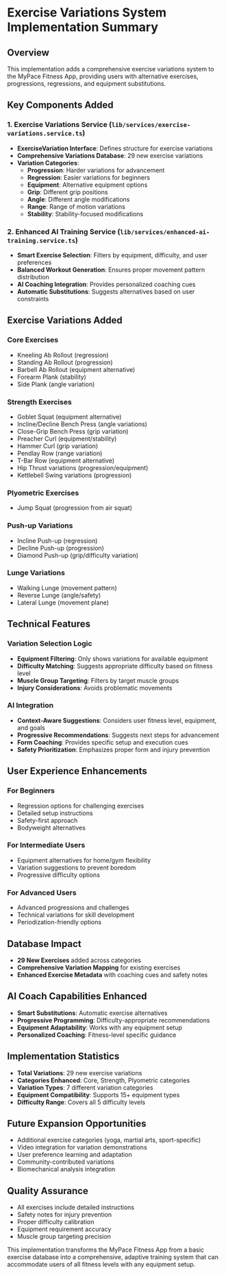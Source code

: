 # Exercise Variations System Implementation Summary

## Overview
This implementation adds a comprehensive exercise variations system to the MyPace Fitness App, providing users with alternative exercises, progressions, regressions, and equipment substitutions.

## Key Components Added

### 1. Exercise Variations Service (`lib/services/exercise-variations.service.ts`)
- **ExerciseVariation Interface**: Defines structure for exercise variations
- **Comprehensive Variations Database**: 29 new exercise variations
- **Variation Categories**:
  - **Progression**: Harder variations for advancement
  - **Regression**: Easier variations for beginners
  - **Equipment**: Alternative equipment options
  - **Grip**: Different grip positions
  - **Angle**: Different angle modifications
  - **Range**: Range of motion variations
  - **Stability**: Stability-focused modifications

### 2. Enhanced AI Training Service (`lib/services/enhanced-ai-training.service.ts`)
- **Smart Exercise Selection**: Filters by equipment, difficulty, and user preferences
- **Balanced Workout Generation**: Ensures proper movement pattern distribution
- **AI Coaching Integration**: Provides personalized coaching cues
- **Automatic Substitutions**: Suggests alternatives based on user constraints

## Exercise Variations Added

### Core Exercises
- Kneeling Ab Rollout (regression)
- Standing Ab Rollout (progression)
- Barbell Ab Rollout (equipment alternative)
- Forearm Plank (stability)
- Side Plank (angle variation)

### Strength Exercises
- Goblet Squat (equipment alternative)
- Incline/Decline Bench Press (angle variations)
- Close-Grip Bench Press (grip variation)
- Preacher Curl (equipment/stability)
- Hammer Curl (grip variation)
- Pendlay Row (range variation)
- T-Bar Row (equipment alternative)
- Hip Thrust variations (progression/equipment)
- Kettlebell Swing variations (progression)

### Plyometric Exercises
- Jump Squat (progression from air squat)

### Push-up Variations
- Incline Push-up (regression)
- Decline Push-up (progression)
- Diamond Push-up (grip/difficulty variation)

### Lunge Variations
- Walking Lunge (movement pattern)
- Reverse Lunge (angle/safety)
- Lateral Lunge (movement plane)

## Technical Features

### Variation Selection Logic
- **Equipment Filtering**: Only shows variations for available equipment
- **Difficulty Matching**: Suggests appropriate difficulty based on fitness level
- **Muscle Group Targeting**: Filters by target muscle groups
- **Injury Considerations**: Avoids problematic movements

### AI Integration
- **Context-Aware Suggestions**: Considers user fitness level, equipment, and goals
- **Progressive Recommendations**: Suggests next steps for advancement
- **Form Coaching**: Provides specific setup and execution cues
- **Safety Prioritization**: Emphasizes proper form and injury prevention

## User Experience Enhancements

### For Beginners
- Regression options for challenging exercises
- Detailed setup instructions
- Safety-first approach
- Bodyweight alternatives

### For Intermediate Users
- Equipment alternatives for home/gym flexibility
- Variation suggestions to prevent boredom
- Progressive difficulty options

### For Advanced Users
- Advanced progressions and challenges
- Technical variations for skill development
- Periodization-friendly options

## Database Impact
- **29 New Exercises** added across categories
- **Comprehensive Variation Mapping** for existing exercises
- **Enhanced Exercise Metadata** with coaching cues and safety notes

## AI Coach Capabilities Enhanced
- **Smart Substitutions**: Automatic exercise alternatives
- **Progressive Programming**: Difficulty-appropriate recommendations
- **Equipment Adaptability**: Works with any equipment setup
- **Personalized Coaching**: Fitness-level specific guidance

## Implementation Statistics
- **Total Variations**: 29 new exercise variations
- **Categories Enhanced**: Core, Strength, Plyometric categories
- **Variation Types**: 7 different variation categories
- **Equipment Compatibility**: Supports 15+ equipment types
- **Difficulty Range**: Covers all 5 difficulty levels

## Future Expansion Opportunities
- Additional exercise categories (yoga, martial arts, sport-specific)
- Video integration for variation demonstrations
- User preference learning and adaptation
- Community-contributed variations
- Biomechanical analysis integration

## Quality Assurance
- All exercises include detailed instructions
- Safety notes for injury prevention
- Proper difficulty calibration
- Equipment requirement accuracy
- Muscle group targeting precision

This implementation transforms the MyPace Fitness App from a basic exercise database into a comprehensive, adaptive training system that can accommodate users of all fitness levels with any equipment setup.
